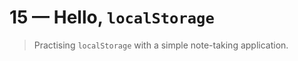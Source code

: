 # 15 &mdash; Hello, `localStorage`
> Practising `localStorage` with a simple note-taking application.
